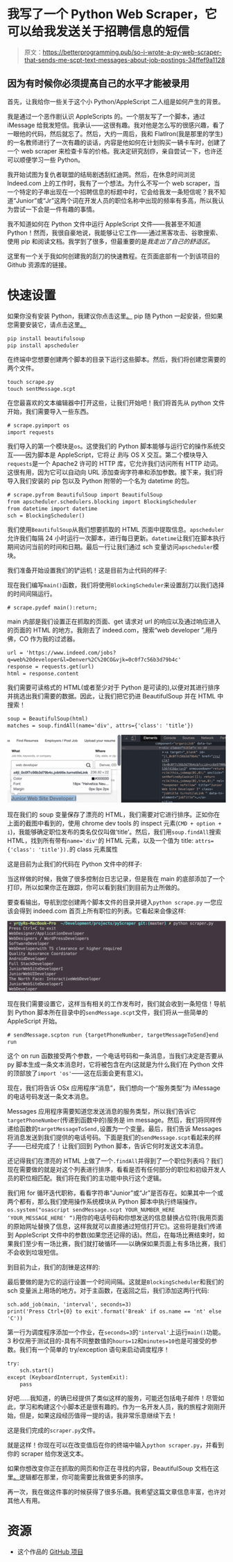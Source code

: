 # 我写了一个 Python Web Scraper，它可以给我发送关于招聘信息的短信

> 原文：<https://betterprogramming.pub/so-i-wrote-a-py-web-scraper-that-sends-me-scpt-text-messages-about-job-postings-34ffef9a1128>

## 因为有时候你必须提高自己的水平才能被录用

首先，让我给你一些关于这个小 Python/AppleScript 二人组是如何产生的背景。

我是通过一个恶作剧认识 AppleScripts 的。一个朋友写了一个脚本，通过 iMessage 给我发短信。我承认——这很有趣。我对他是怎么写的很感兴趣，看了一眼他的代码，然后就忘了。然后，大约一周后，我和 FlatIron(我是那里的学生)的一名教师进行了一次有趣的谈话，内容是他如何在计划购买一辆卡车时，创建了一个 web scraper 来检查卡车的价格。我决定研究刮痧，亲自尝试一下，也许还可以顺便学习一些 Python。

我开始试图为复仇者联盟的结局剧透刮红迪网。然后，在休息时间浏览 Indeed.com 上的工作时，我有了一个想法。为什么不写一个 web scraper，当一个特定的子串出现在一个招聘信息的标题中时，它会给我发一条短信呢？我不知道“Junior”或“Jr”这两个词在开发人员的职位名称中出现的频率有多高，所以我认为尝试一下会是一件有趣的事情。

我不知道如何在 Python 文件中运行 AppleScript 文件——我甚至不知道 Python！然而，我很自豪地说，我能够让它工作——通过黑客攻击、谷歌搜索、使用 pip 和阅读文档。我学到了很多，但最重要的是*我走出了自己的舒适区*。

这里有一个关于我如何创建我的刮刀的快速教程。在页面底部有一个到该项目的 Github 资源库的链接。

# **快速设置**

如果你没有安装 Python，我建议你点击这里[。](https://realpython.com/installing-python/)
pip 随 Python 一起安装，但如果您需要安装它，请点击这里[。](https://pip.pypa.io/en/stable/installing/)

```
pip install beautifulsoup
pip install apscheduler
```

在终端中您想要创建两个脚本的目录下运行这些脚本。然后，我们将创建您需要的两个文件。

```
touch scrape.py
touch sentMessage.scpt
```

在您最喜欢的文本编辑器中打开这些，让我们开始吧！我们将首先从 python 文件开始，我们需要导入一些东西。

```
# scrape.pyimport os
import requests
```

我们导入的第一个模块是`os`。这使我们的 Python 脚本能够与运行它的操作系统交互——因为脚本是 AppleScript，它将*让* *到*与 OS X 交互。第二个模块导入`requests`是一个 Apache2 许可的 HTTP 库，它允许我们访问所有 HTTP 动词。这很有用，因为它可以自动向 URL 添加查询字符串和添加参数。接下来，我们将导入我们安装的 pip 包以及 Python 附带的一个名为 datetime 的包。

```
# scrape.pyfrom BeautifulSoup import BeautifulSoup
from apscheduler.schedulers.blocking import BlockingScheduler
from datetime import datetime
sch = BlockingScheduler()
```

我们使用`BeautifulSoup`从我们想要抓取的 HTML 页面中提取信息。`apscheduler`允许我们每隔 24 小时运行一次脚本，进行每日更新。`datetime`让我们在脚本执行期间访问当前的时间和日期。最后一行让我们通过 sch 变量访问`apscheduler`模块。

我们准备开始设置我们的铲运机！这是目前为止代码的样子:

现在我们编写`main()`函数，我们将使用`BlockingScheduler`来设置刮刀以我们选择的时间间隔运行。

```
# scrape.pydef main():return;
```

main 内部是我们设置正在抓取的页面、get 请求对 url 的响应以及通过响应进入的页面的 HTML 的地方。我刚去了 indeed.com，搜索“web developer ”,用丹佛，CO 作为我的过滤器。

```
url = 'https://www.indeed.com/jobs?q=web%20developer&l=Denver%2C%20CO&vjk=0c0f7c56b3d79b4c'
response = requests.get(url)
html = response.content
```

我们需要可读格式的 HTML(或者至少对于 Python 是可读的),以便对其进行排序并挑选出我们需要的数据。因此，让我们把它扔进 BeautifulSoup 并在 HTML 中搜索！

```
soup = BeautifulSoup(html)
matches = soup.findAll(name='div', attrs={'class': 'title'})
```

![](img/30f781018fb4e0891b385e8d54ff1839.png)

现在我们的 soup 变量保存了漂亮的 HTML，我们需要对它进行排序。正如你在上面的截图中看到的，使用 chrome dev tools 的 inspect 元素(`CMD + option + i`)，我能够确定职位发布的类名仅仅叫做‘title’。然后，我们用`soup.findAll`搜索 HTML，找到所有带有`name='div'`的 HTML 元素，以及一个值为 title: `attrs={'class': 'title'}).`的 class 元素属性

这是目前为止我们的代码在 Python 文件中的样子:

当这样做的时候，我做了很多控制台日志记录，但是我在 main 的底部添加了一个打印，所以如果你正在跟踪，你可以看到我们到目前为止所做的。

要查看输出，导航到您创建两个脚本文件的目录并键入`python scrape.py` —您应该会得到 indeed.com 首页上所有职位的列表。它看起来会像这样:

![](img/f00c097c41461d7aedb893d766e7ed26.png)

现在我们需要设置它，这样当有相关的工作发布时，我们就会收到一条短信！导航到 Python 脚本所在目录中的`sendMessage.scpt`文件，我们将从一些简单的 AppleScript 开始。

```
# sendMessage.scpton run {targetPhoneNumber, targetMessageToSend}end run
```

这个 on run 函数接受两个参数，一个电话号码和一条消息，当我们决定是否要从 py 脚本生成一条文本消息时，它将被包含在内(这就是为什么我们在 Python 文件的顶部放了`import 'os'`——这在后面会更有意义)。

现在，我们将告诉 OSx 应用程序“消息”，我们想向一个“服务类型”为 iMessage 的电话号码发送一条文本消息。

Messages 应用程序需要知道您发送消息的服务类型，所以我们告诉它`targetPhoneNumber`(传递到函数中的)服务是 im message。然后，我们将同样传递给函数的`targetMessageToSend,`设置为一个变量。最后，我们告诉 Messages 将消息发送到我们提供的电话号码。下面是我们的`sendMessage.scpt`看起来的样子——已经完成了！让我们回到 Python 脚本，告诉它何时发送文本消息。

还记得我们在漂亮的 HTML 上做了一个`.findAll`并得到了一个职位列表吗？我们现在需要做的就是对这个列表进行排序，看看是否有任何部分的职位和初级开发人员的职位相匹配。我们将在我们的主功能中执行这个逻辑。

我们用 for 循环迭代职称，看看字符串“Junior”或“Jr”是否存在。如果其中一个或两个都有，那么我们使用操作系统模块从 Python 脚本中执行终端操作。`os.system("osascript sendMessage.scpt YOUR_NUMBER_HERE ‘YOUR_MESSAGE_HERE' “)`用你的电话号码和你想发送的信息替换占位符(我用页面的原始网址替换了信息，这样我就可以直接通过短信打开它)。这些将是我们传递到 AppleScript 文件中的参数(如果您还记得的话)。然后，在每场比赛结束时，如果我们至少有一场比赛，我们就打破循环——以确保如果页面上有多场比赛，我们不会收到垃圾短信。

到目前为止，我们的刮锉是这样的:

最后要做的是为它的运行设置一个时间间隔。这就是`BlockingScheduler`和我们的 sch 变量派上用场的地方。对于主函数，在返回之后，我们添加这两行代码:

```
sch.add_job(main, 'interval', seconds=3)
print('Press Ctrl+{0} to exit'.format('Break' if os.name == 'nt' else 'C'))
```

第一行为调度程序添加一个作业，在`seconds=3`的`'interval'`上运行`main()`功能。3 秒仅用于测试目的-具有不同整数值的`hours=12`和`minutes=10`也是可接受的参数。我们有一个简单的 try/exception 语句来启动调度程序！

```
try:
    sch.start()
except (KeyboardInterrupt, SystemExit):
    pass
```

好吧……我知道，的确已经提供了类似这样的服务，可能还包括电子邮件！尽管如此，学习和构建这个小脚本还是很有趣的。作为一名开发人员，我的旅程才刚刚开始，但是，如果这段经历值得一提的话，我非常乐意继续下去！

这是我们完成的`scraper.py`文件。

就是这样！你现在可以在改变值后在你的终端中输入`python scraper.py`，并看到你的 scraper 给你发送文本。

如果你想改变你正在抓取的网页和你正在寻找的内容，BeautifulSoup 文档在这里[。](https://www.crummy.com/software/BeautifulSoup/bs4/doc/)逻辑都在那里，你可能需要比我做更多的排序。

再一次，我在做这件事的时候获得了很多乐趣。我希望这篇文章信息丰富，也许对其他人有用。

# 资源

*   这个作品的 [GitHub 项目](https://github.com/yeah-right/py-scraper-texter)